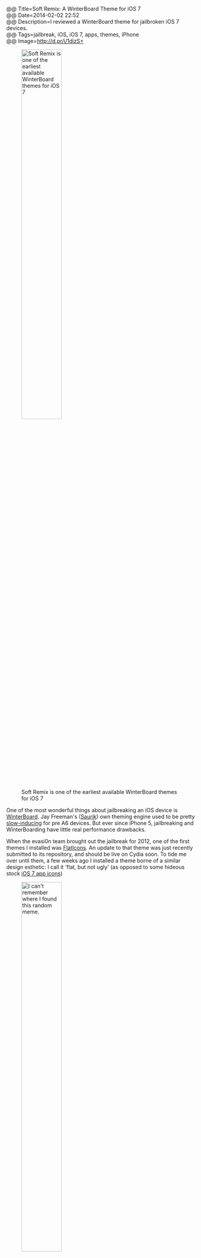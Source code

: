 @@ Title=Soft Remix: A WinterBoard Theme for iOS 7  
@@ Date=2014-02-02 22:52  
@@ Description=I reviewed a WinterBoard theme for jailbroken iOS 7 devices.  
@@ Tags=jailbreak, iOS, iOS 7, apps, themes, iPhone  
@@ Image=http://d.pr/i/1dizS+   

<figure>
	<img src="http://d.pr/i/1d78E+" alt="Soft Remix is one of the earliest available WinterBoard themes for iOS 7" width="50%" />
	<figcaption>Soft Remix is one of the earliest available WinterBoard themes for iOS 7</figcaption>
</figure>

One of the most wonderful things about jailbreaking an iOS device is [WinterBoard](http://cydia.saurik.com/package/winterboard/). Jay Freeman's ([Saurik](https://twitter.com/saurik)) own theming engine used to be pretty [slow-inducing](http://www.ifans.com/forums/threads/do-not-install-winterboard.368107/) for pre A6 devices. But ever since iPhone 5, jailbreaking and WinterBoarding have little real performance drawbacks. 

When the evasi0n team brought out the jailbreak for 2012, one of the first themes I installed was [FlatIcons](http://www.flaticonsios.com/). An update to that theme was just recently submitted to its repository, and should be live on Cydia soon. To tide me over until them, a few weeks ago I installed a theme borne of a similar design esthetic: I call it 'flat, but not ugly' (as opposed to some hideous stock [iOS 7 app icons](http://www.cultofmac.com/231223/ios-7-reminds-us-to-be-careful-what-we-wish-for/))

<figure>
	<img src="http://d.pr/i/179Co+" alt="I can't remember where I found this random meme." width="50%" />
	<figcaption>I can't remember where I found this random meme.</figcaption>
</figure>

It's called [Soft Remix](http://moreinfo.thebigboss.org/moreinfo/depiction.php?file=softremixios7themeDp), and it's great. Besides a few glaringly ugly design choices (ahem, [Safari](http://iosguides.net/wp-content/uploads/2013/06/Safari-Icons-Comparison.jpg)), the majority of the new iOS 7 app icons are just plain stupid. (Why neon Jony? Why not pastels?) The designer, [Eduardo Lane López](https://twitter.com/MagWhiz), created some 140 icons. The theme also applies a nifty icon mask that changes the stock shape to something more [Fischer-Pricey](http://techcrunch.com/2013/06/14/i-think-we-can-all-agree-this-is-better-than-apples-ios-7-redesign-right/). And I dig that. 

Even apps that have not been specifically drawn by López look great with the custom mask overlaid. 

<figure>
	<img src="http://d.pr/i/1dizS+" alt="Precious" width="50%" />
	<figcaption>Precious</figcaption>
</figure>

Soft Remix is a theme worth checking out if you tire of the ugly stock app icons as much as I do. And as stated previously, I am anxiously awaiting FlatIcons for iOS 7, which the designer has been [teasing](http://www.flaticonsios.com/ios-7-flaticons-compatibility-coming-soon/) for weeks. 

He tweeted this earlier today:

<blockquote class="twitter-tweet" lang="en"><p>FlatIcons for iOS7 v1.0 has been submitted to <a href="https://twitter.com/macciti">@macciti</a>! Keep an eye out for it in Cydia. Includes over 500 icons!</p>&mdash; FlatIcons (@FlatIcons) <a href="https://twitter.com/FlatIcons/status/430179506523889665">February 3, 2014</a></blockquote> <script async src="//platform.twitter.com/widgets.js" charset="utf-8"></script>

And [circul8](http://www.idownloadblog.com/2013/05/18/circul8-theme-iphone-ipad/)'s designer, [Andreas Larsen](http://www.theoveranalyzed.net/archive/2014/02/soft-remix-a-winterboard-theme-for-ios-7#), has been updating his followers about an upcoming theme called Habesha:

<blockquote class="twitter-tweet" lang="en"><p>Almost done - spotify icon + info.plist won&#39;t play nice... <a href="http://t.co/m2gSjQkPdK">pic.twitter.com/m2gSjQkPdK</a></p>&mdash; Andreas Larsen (@andreaslarsendk) <a href="https://twitter.com/andreaslarsendk/status/428945236166180864">January 30, 2014</a></blockquote> <script async src="//platform.twitter.com/widgets.js" charset="utf-8"></script>

Though the Themes section in Cydia is full of utter crap, there are probably about 5-10 themes we design-centric nerds can actually love.

This is one of them.
